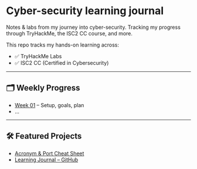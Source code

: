 # Cyber-security learning journal
Notes &amp; labs from my journey into cyber-security.
Tracking my progress through TryHackMe, the ISC2 CC course, and more.

This repo tracks my hands-on learning across:

- ✅ TryHackMe Labs
- ✅ ISC2 CC (Certified in Cybersecurity)

---

## 🗂️ Weekly Progress

- [Week 01](Week-01/intro.md) – Setup, goals, plan
- ...

---

## 🛠 Featured Projects

- [Acronym & Port Cheat Sheet](cheat-sheets/ports-acronyms.md)  
- [Learning Journal – GitHub](https://github.com/kate--newman/cyber-learning-journal)

